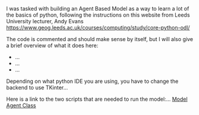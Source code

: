 I was tasked with building an Agent Based Model as a way to learn a lot of the basics of python, following the instructions on this website from Leeds University lecturer, Andy Evans https://www.geog.leeds.ac.uk/courses/computing/study/core-python-odl/   

The code is commented and should make sense by itself, but I will also give a brief overview of what it does here: 

* ...
* ...
* ...

Depending on what python IDE you are using, you have to change the backend to use TKinter...


Here is a link to the two scripts that are needed to run the model:...  [Model](model_backup9.py) [Agent Class](agentframework.py)
